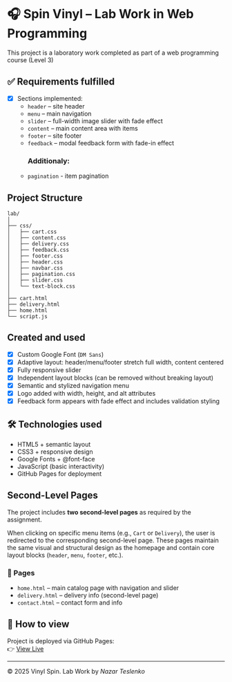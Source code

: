 # 🎧 Spin Vinyl – Lab Work in Web Programming

This project is a laboratory work completed as part of a web programming course (Level 3)

## ✅ Requirements fulfilled

- [x] Sections implemented:
  - `header` – site header
  - `menu` – main navigation
  - `slider` – full-width image slider with fade effect
  - `content` – main content area with items
  - `footer` – site footer
  - `feedback` – modal feedback form with fade-in effect
    ### Additionaly:
  - `pagination` - item pagination
    
## Project Structure
```
lab/
│
├── css/
│   ├── cart.css
│   ├── content.css
│   ├── delivery.css
│   ├── feedback.css
│   ├── footer.css
│   ├── header.css
│   ├── navbar.css
│   ├── pagination.css
│   ├── slider.css
│   └── text-block.css
│
├── cart.html
├── delivery.html
├── home.html
└── script.js
```

## Created and used
- [x] Custom Google Font (`DM Sans`) 
- [x] Adaptive layout: header/menu/footer stretch full width, content centered 
- [x] Fully responsive slider
- [x] Independent layout blocks (can be removed without breaking layout)
- [x] Semantic and stylized navigation menu
- [x] Logo added with width, height, and alt attributes
- [x] Feedback form appears with fade effect and includes validation styling

## 🛠 Technologies used

- HTML5 + semantic layout
- CSS3 + responsive design
- Google Fonts + @font-face
- JavaScript (basic interactivity)
- GitHub Pages for deployment

## Second-Level Pages

The project includes **two second-level pages** as required by the assignment.

When clicking on specific menu items (e.g., `Cart` or `Delivery`), the user is redirected to the corresponding second-level page. 
These pages maintain the same visual and structural design as the homepage and contain core layout blocks (`header`, `menu`, `footer`, etc.).



### 📂 Pages
- `home.html` – main catalog page with navigation and slider  
- `delivery.html` – delivery info (second-level page)  
- `contact.html` – contact form and info  

## 🚀 How to view

Project is deployed via GitHub Pages:  
👉 [View Live]() 


---

© 2025 Vinyl Spin. Lab Work by *Nazar Teslenko*
